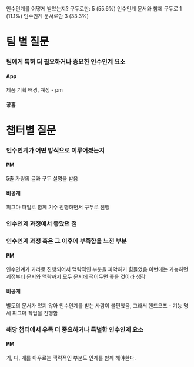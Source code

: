 인수인계를 어떻게 받았는지?
구두로만: 5 (55.6%)
인수인계 문서와 함께 구두로 1 (11.1%)
인수인계 문서로만 3 (33.3%)

# 팀 별 질문
### 팀에게 특히 더 필요하거나 중요한 인수인계 요소
#### App
제품 기획 배경, 계정 - pm
#### 공홈



# 챕터별 질문
### 인수인계가 어떤 방식으로 이루어졌는지
#### PM
5줄 가량의 글과 구두 설명을 받음
#### 비공개
피그마 파일로 함께 기수 진행하면서 구두로 진행
### 인수인계 과정에서 좋았던 점

### 인수인계 과정 혹은 그 이후에 부족함을 느낀 부분
#### PM
인수인계가 가라로 진행되어서 맥락적인 부분을 파악하기 힘들었음
이번에는 가능하면 계정부터 문서와 맥락까지 모두 문서에 적어두면 좋을 것이라 생각
#### 비공개
별도의 문서가 있지 않아 인수인계를 받는 사람이 불편했음, 그래서 핸드오프 - 기능 명세 피그마 작업을 진행함
### 해당 챕터에서 유독 더 중요하거나 특별한 인수인계 요소
#### PM
기, 디, 개를 아우르는 맥락적인 부분도 인계를 함께 해야한다.